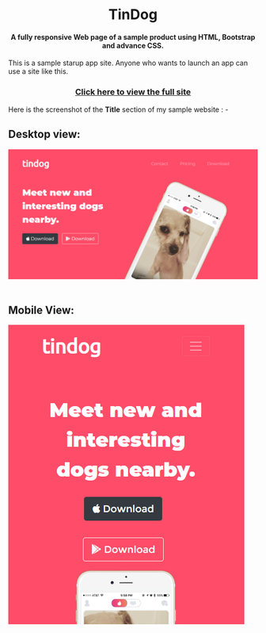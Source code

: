 <h1 align="center"> TinDog</h1>
<h4 align="center"> A fully responsive Web page of a sample product using HTML, Bootstrap and advance CSS.</h4>
This is a sample starup app site. Anyone who wants to launch an app can use a site like this.
<h3 align="center"><a href="https://musfiqdehan.github.io/StartUp-App-Site/">Click here to view the full site<a/></h3>
Here is the screenshot of the <b>Title</b> section of my sample website : -
  
## Desktop view:
<img src="images/TinDog-img.png" alt="dog-img">
<br><br>

## Mobile View:
<img src="images/Screenshot-2.png" alt="dog-img-mobile">

